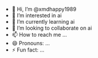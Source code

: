 - 👋 Hi, I’m @xmdhappy1989
- 👀 I’m interested in ai
- 🌱 I’m currently learning ai
- 💞️ I’m looking to collaborate on ai
- 📫 How to reach me ...
- 😄 Pronouns: ...
- ⚡ Fun fact: ...

<!---
xmdhappy1989/xmdhappy1989 is a ✨ special ✨ repository because its `README.md` (this file) appears on your GitHub profile.
You can click the Preview link to take a look at your changes.
--->
